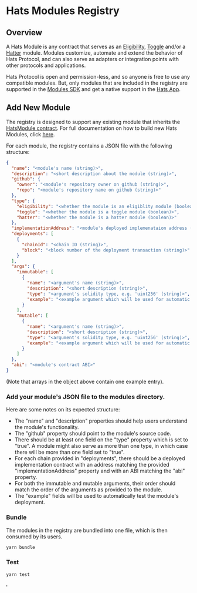 # Hats Modules Registry

## Overview

A Hats Module is any contract that serves as an [Eligibility](https://docs.hatsprotocol.xyz/for-developers/hats-protocol-overview/eligibility-modules), [Toggle](https://docs.hatsprotocol.xyz/for-developers/hats-protocol-overview/toggle-modules) and/or a [Hatter](https://docs.hatsprotocol.xyz/for-developers/hats-protocol-overview/hat-admins-and-hatter-contracts#hatter-contracts) module.
Modules customize, automate and extend the behavior of Hats Protocol, and can also serve as adapters or integration points with other protocols and applications.

Hats Protocol is open and permission-less, and so anyone is free to use any compatible modules. But, only modules that are included in the registry are supported in the [Modules SDK](https://github.com/Hats-Protocol/modules-sdk) and get a native support in the [Hats App](https://app.hatsprotocol.xyz/).

## Add New Module

The registry is designed to support any existing module that inherits the [HatsModule contract](https://github.com/Hats-Protocol/hats-module/blob/main/src/HatsModule.sol). 
For full documentation on how to build new Hats Modules, click [here](https://docs.hatsprotocol.xyz/for-developers/building-hats-modules).

For each module, the registry contains a JSON file with the following structure:
```json
{
  "name": "<module's name (string)>",
  "description": "<short description about the module (string)>",
  "github": {
    "owner": "<module's repository owner on github (string)>",
    "repo": "<module's repository name on github (string)>"
  },
  "type": {
    "eligibility": "<whether the module is an eligiblity module (boolean)>",
    "toggle": "<whether the module is a toggle module (boolean)>",
    "hatter": "<whether the module is a hatter module (boolean)>"
  },
  "implementationAddress": "<module's deployed implemenataion address (string)>",
  "deployments": [
    {
      "chainId": "<chain ID (string)>",
      "block": "<block number of the deployment transaction (string)>"
    }
  ],
  "args": {
    "immutable": [
      {
        "name": "<argument's name (string)>",
        "description": "<short description (string)>",
        "type": "<argument's solidity type, e.g. 'uint256' (string)>",
        "example": "<example argument which will be used for automatic testing>"
      }
    ],
    "mutable": [
      {
        "name": "<argument's name (string)>",
        "description": "<short description (string)>",
        "type": "<argument's solidity type, e.g. 'uint256' (string)>",
        "example": "<example argument which will be used for automatic testing>"
      }
    ]
  },
  "abi": "<module's contract ABI>"
}
```
(Note that arrays in the object above contain one example entry).

### Add your module's JSON file to the modules directory.
Here are some notes on its expected structure:
- The "name" and "description" properties should help users understand the module's functionality. 
- The "github" property should point to the module's source code.
- There should be at least one field on the "type" property which is set to "true". A module might also serve as more than one type, in which case there will be more than one field set to "true".
- For each chain provided in "deployments", there should be a deployed implementation contract with an address matching the provided "implementationAddress" property and with an ABI
  matching the "abi" property.
- For both the immutable and mutable arguments, their order should match the order of the arguments as provided to the module.
- The "example" fields will be used to automatically test the module's deployment.

### Bundle
The modules in the registry are bundled into one file, which is then consumed by its users.
```bash
yarn bundle
```

### Test
```bash
yarn test
```
י
